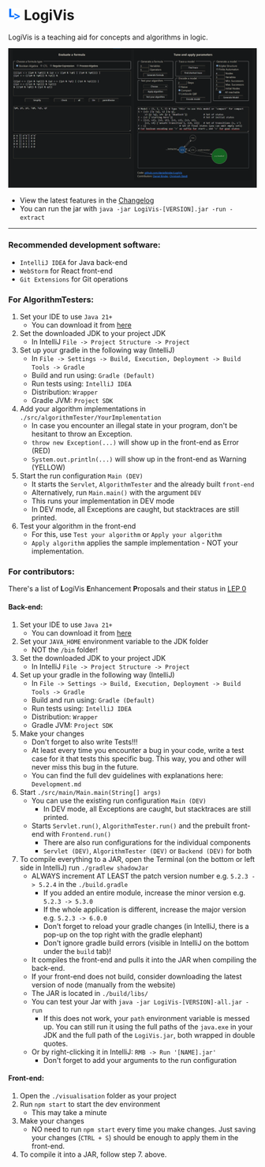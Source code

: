 # <img src="https://github.com/danielbinder/LogiVis/blob/main/visualisation/public/LogiVis.png" alt="LogiVis Logo" width="25" height="25">  LogiVis
LogiVis is a teaching aid for concepts and algorithms in logic.

<img src="https://github.com/danielbinder/LogiVis/blob/main/screenshot.png" alt="LogiVis screenshot">

* View the latest features in the <a href='https://github.com/danielbinder/LogiVis/blob/main/Changelog.md'>Changelog</a>
* You can run the jar with `java -jar LogiVis-[VERSION].jar -run -extract`

---
### Recommended development software:
- `IntelliJ IDEA` for Java back-end
- `WebStorm` for React front-end
- `Git Extensions` for Git operations
### For AlgorithmTesters:
1) Set your IDE to use `Java 21+`
   - You can download it from <a href='https://aws.amazon.com/corretto/'>here</a>
2) Set the downloaded JDK to your project JDK
   - In IntelliJ `File -> Project Structure -> Project`
3) Set up your gradle in the following way (IntelliJ)
   - In `File -> Settings -> Build, Execution, Deployment -> Build Tools -> Gradle`
   - Build and run using: `Gradle (Default)`
   - Run tests using: `IntelliJ IDEA`
   - Distribution: `Wrapper`
   - Gradle JVM: `Project SDK`
4) Add your algorithm implementations in `./src/algorithmTester/YourImplementation`
   - In case you encounter an illegal state in your program, don't be hesitant to throw an Exception.
   - `throw new Exception(...)` will show up in the front-end as Error (RED)
   - `System.out.println(...)` will show up in the front-end as Warning (YELLOW)
5) Start the run configuration `Main (DEV)`
   - It starts the `Servlet`, `AlgorithmTester` and the already built `front-end`
   - Alternatively, run `Main.main()` with the argument `DEV`
   - This runs your implementation in DEV mode
   - In DEV mode, all Exceptions are caught, but stacktraces are still printed.
6) Test your algorithm in the front-end
   - For this, use `Test your algorithm` or `Apply your algorithm`
   - `Apply algorithm` applies the sample implementation - NOT your implementation.
### For contributors:
There's a list of **L**ogiVis **E**nhancement **P**roposals and their status in <a href='https://github.com/danielbinder/LogiVis/blob/main/LEP/LEP 0.md'>LEP 0</a>
#### Back-end:
1) Set your IDE to use `Java 21+`
   - You can download it from <a href='https://aws.amazon.com/corretto/'>here</a>
2) Set your `JAVA_HOME` environment variable to the JDK folder
   - NOT the `/bin` folder!
3) Set the downloaded JDK to your project JDK
   - In IntelliJ `File -> Project Structure -> Project`
4) Set up your gradle in the following way (IntelliJ)
   - In `File -> Settings -> Build, Execution, Deployment -> Build Tools -> Gradle`
   - Build and run using: `Gradle (Default)`
   - Run tests using: `IntelliJ IDEA`
   - Distribution: `Wrapper`
   - Gradle JVM: `Project SDK`
5) Make your changes
   - Don't forget to also write Tests!!!
   - At least every time you encounter a bug in your code, write a test case for it that tests this specific bug. This way, you and other will never miss this bug in the future.
   - You can find the full dev guidelines  with explanations here: `Development.md`
6) Start `./src/main/Main.main(String[] args)`
   - You can use the existing run configuration `Main (DEV)`
     - In DEV mode, all Exceptions are caught, but stacktraces are still printed.
   - Starts `Servlet.run()`, `AlgorithmTester.run()` and the prebuilt front-end with `Frontend.run()`
     - There are also run configurations for the individual components
     - `Servlet (DEV)`, `AlgorithmTester (DEV)` or `Backend (DEV)` for both
7) To compile everything to a JAR, open the Terminal (on the bottom or left side in IntelliJ) run `./gradlew shadowJar`
   - ALWAYS increment AT LEAST the patch version number e.g. `5.2.3 -> 5.2.4` in the `./build.gradle`
     - If you added an entire module, increase the minor version e.g. `5.2.3 -> 5.3.0`
     - If the whole application is different, increase the major version e.g. `5.2.3 -> 6.0.0`
     - Don't forget to reload your gradle changes (in IntelliJ, there is a pop-up on the top right with the gradle elephant)
     - Don't ignore gradle build errors (visible in IntelliJ on the bottom under the `build` tab)!
   - It compiles the front-end and pulls it into the JAR when compiling the back-end.
   - If your front-end does not build, consider downloading the latest version of node (manually from the website)
   - The JAR is located in `./build/libs/`
   - You can test your Jar with `java -jar LogiVis-[VERSION]-all.jar -run`
     - If this does not work, your `path` environment variable is messed up. You can still run it using the full paths of the `java.exe` in your JDK and the full path of the `LogiVis.jar`, both wrapped in double quotes.
   - Or by right-clicking it in IntelliJ: `RMB -> Run '[NAME].jar'`
     - Don't forget to add your arguments to the run configuration
#### Front-end:
1) Open the `./visualisation` folder as your project
2) Run `npm start` to start the dev environment
    - This may take a minute
3) Make your changes
    - NO need to run `npm start` every time you make changes. Just saving your changes (`CTRL + S`) should be enough to apply them in the front-end.
4) To compile it into a JAR, follow step 7. above.
